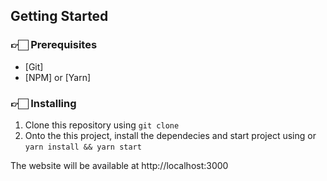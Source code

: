 ## Getting Started

### 👉🏻 Prerequisites

* [Git]
* [NPM] or [Yarn]

### 👉🏻 Installing

1. Clone this repository using `git clone`
2. Onto the this project, install the dependecies and start project using or `yarn install && yarn start`

The website will be available at http://localhost:3000